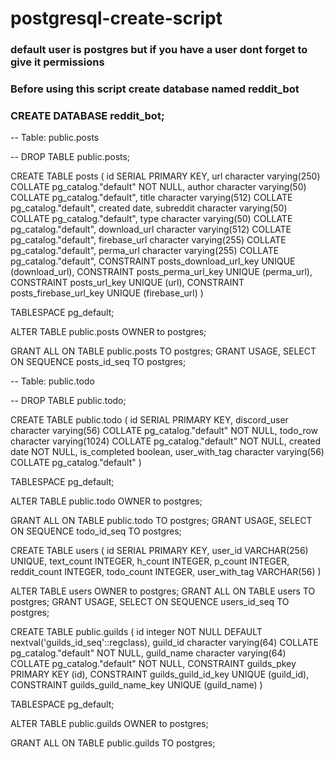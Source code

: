 # postgresql-create-script #
### default user is postgres but if you have a user dont forget to give it permissions
### Before using this script create database named reddit_bot
### CREATE DATABASE reddit_bot;



-- Table: public.posts

-- DROP TABLE public.posts;

CREATE TABLE posts
(
id SERIAL PRIMARY KEY,
url character varying(250) COLLATE pg_catalog."default" NOT NULL,
author character varying(50) COLLATE pg_catalog."default",
title character varying(512) COLLATE pg_catalog."default",
created date,
subreddit character varying(50) COLLATE pg_catalog."default",
type character varying(50) COLLATE pg_catalog."default",
download_url character varying(512) COLLATE pg_catalog."default",
firebase_url character varying(255) COLLATE pg_catalog."default",
perma_url character varying(255) COLLATE pg_catalog."default",
CONSTRAINT posts_download_url_key UNIQUE (download_url),
CONSTRAINT posts_perma_url_key UNIQUE (perma_url),
CONSTRAINT posts_url_key UNIQUE (url),
CONSTRAINT posts_firebase_url_key UNIQUE (firebase_url)
)

TABLESPACE pg_default;

ALTER TABLE public.posts
OWNER to postgres;

GRANT ALL ON TABLE public.posts TO postgres;
GRANT USAGE, SELECT ON SEQUENCE posts_id_seq TO postgres;

-- Table: public.todo

-- DROP TABLE public.todo;

CREATE TABLE public.todo
(
id SERIAL PRIMARY KEY,
discord_user character varying(56) COLLATE pg_catalog."default" NOT NULL,
todo_row character varying(1024) COLLATE pg_catalog."default" NOT NULL,
created date NOT NULL,
is_completed boolean,
user_with_tag character varying(56) COLLATE pg_catalog."default"
)

TABLESPACE pg_default;

ALTER TABLE public.todo
OWNER to postgres;

GRANT ALL ON TABLE public.todo TO postgres;
GRANT USAGE, SELECT ON SEQUENCE todo_id_seq TO postgres;


CREATE TABLE users
(
id SERIAL PRIMARY KEY,
user_id VARCHAR(256) UNIQUE,
text_count INTEGER,
h_count INTEGER,
p_count INTEGER,
reddit_count INTEGER,
todo_count INTEGER,
user_with_tag VARCHAR(56)
)


ALTER TABLE users OWNER to postgres;
GRANT ALL ON TABLE users TO postgres;
GRANT USAGE, SELECT ON SEQUENCE users_id_seq TO postgres;

CREATE TABLE public.guilds
(
    id integer NOT NULL DEFAULT nextval('guilds_id_seq'::regclass),
    guild_id character varying(64) COLLATE pg_catalog."default" NOT NULL,
    guild_name character varying(64) COLLATE pg_catalog."default" NOT NULL,
    CONSTRAINT guilds_pkey PRIMARY KEY (id),
    CONSTRAINT guilds_guild_id_key UNIQUE (guild_id),
    CONSTRAINT guilds_guild_name_key UNIQUE (guild_name)
)

TABLESPACE pg_default;

ALTER TABLE public.guilds
    OWNER to postgres;

GRANT ALL ON TABLE public.guilds TO postgres;
